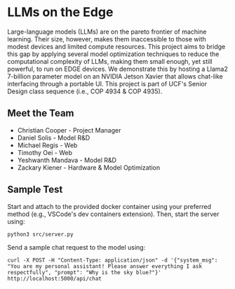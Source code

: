 # LLMs on the Edge
Large-language models (LLMs) are on the pareto frontier of machine learning. Their size, however, makes them inaccessible to those with modest devices and limited compute resources. This project aims to bridge this gap by applying several model optimization techniques to reduce the computational complexity of LLMs, making them small enough, yet still powerful, to run on EDGE devices. We demonstrate this by hosting a Llama2 7-billion parameter model on an NVIDIA Jetson Xavier that allows chat-like interfacing through a portable UI. This project is part of UCF's Senior Design class sequence (i.e., COP 4934 & COP 4935).

## Meet the Team
* Christian Cooper - Project Manager
* Daniel Solis - Model R&D
* Michael Regis - Web
* Timothy Oei - Web
* Yeshwanth Mandava - Model R&D
* Zackary Kiener - Hardware & Model Optimization

## Sample Test
Start and attach to the provided docker container using your preferred method (e.g., VSCode's dev containers extension). Then, start the server using:
```
python3 src/server.py
```

Send a sample chat request to the model using:
```
curl -X POST -H "Content-Type: application/json" -d '{"system_msg": "You are my personal assistant! Please answer everything I ask respectfully", "prompt": "Why is the sky blue?"}' http://localhost:5000/api/chat
```